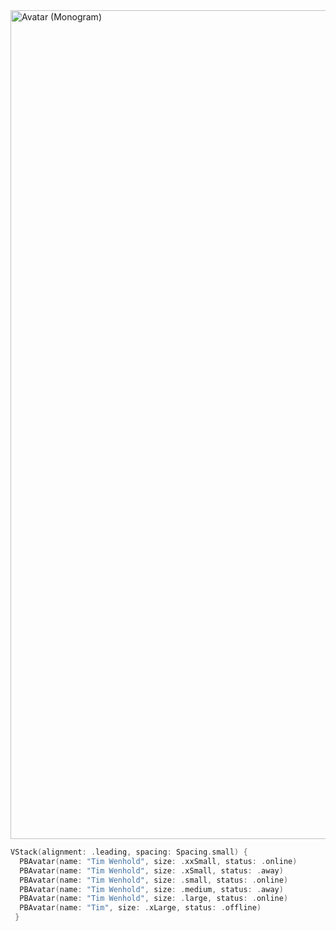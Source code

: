 <img width="1326" alt="Avatar (Monogram)" src="https://github.com/powerhome/playbook-swift/assets/54749071/b1dec4db-3f49-4671-8a96-895b1375f8e3">

```swift
VStack(alignment: .leading, spacing: Spacing.small) {
  PBAvatar(name: "Tim Wenhold", size: .xxSmall, status: .online)
  PBAvatar(name: "Tim Wenhold", size: .xSmall, status: .away)
  PBAvatar(name: "Tim Wenhold", size: .small, status: .online)
  PBAvatar(name: "Tim Wenhold", size: .medium, status: .away)
  PBAvatar(name: "Tim Wenhold", size: .large, status: .online)
  PBAvatar(name: "Tim", size: .xLarge, status: .offline)
 }
```
